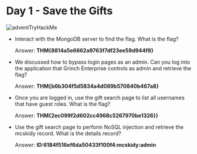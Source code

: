# Day 1 - Save the Gifts

![adventTryHackMe](https://user-images.githubusercontent.com/51766689/144512518-c7fe8bdd-197b-4913-aaf9-12d6a2afdce6.PNG)



* Interact with the MongoDB server to find the flag. What is the flag?

    Answer: **THM{8814a5e6662a9763f7df23ee59d944f9}**
 
* We discussed how to bypass login pages as an admin. Can you log into the application that Grinch Enterprise controls as admin and retrieve the flag?

    Answer: **THM{b6b304f5d5834a4d089b570840b467a8}**

* Once you are logged in, use the gift search page to list all usernames that have guest roles. What is the flag?

    Answer: **THM{2ec099f2d602cc4968c5267970be1326}}**

* Use the gift search page to perform NoSQL injection and retrieve the mcskidy record. What is the details record?

    Answer: **ID:6184f516ef6da50433f100f4:mcskidy:admin**